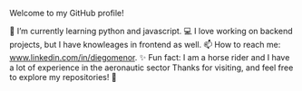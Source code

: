 Welcome to my GitHub profile!

🌱 I’m currently learning python and javascript.
💻 I love working on backend projects, but I have knowleages in frontend as well.
📫 How to reach me: www.linkedin.com/in/diegomenor.
✨ Fun fact: I am a horse rider and I have a lot of experience in the aeronautic sector
Thanks for visiting, and feel free to explore my repositories! 🚀
